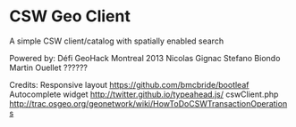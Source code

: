 CSW Geo Client
=============

A simple CSW client/catalog with spatially enabled search

Powered by:
Défi GeoHack Montreal 2013
Nicolas Gignac
Stefano Biondo
Martin Ouellet
??????

Credits:
Responsive layout     https://github.com/bmcbride/bootleaf
Autocomplete widget   http://twitter.github.io/typeahead.js/
cswClient.php         http://trac.osgeo.org/geonetwork/wiki/HowToDoCSWTransactionOperations   
